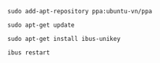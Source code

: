 ```
sudo add-apt-repository ppa:ubuntu-vn/ppa
```
```
sudo apt-get update
```
```
sudo apt-get install ibus-unikey
```
```
ibus restart
```
